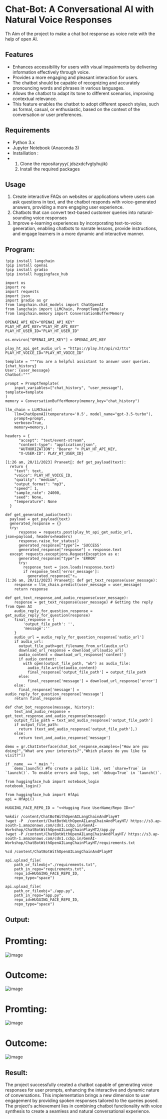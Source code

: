 # Chat-Bot: A Conversational AI with Natural Voice Responses
Th Aim of the project to make a chat bot response as voice note with the help of open AI.

## Features

- Enhances accessibility for users with visual impairments by delivering information effectively through voice.
- Provides a more engaging and pleasant interaction for users.
- The chatbot should be capable of recognizing and accurately pronouncing words and phrases in various languages.
- Allows the chatbot to adapt its tone to different scenarios, improving contextual relevance.
- This feature enables the chatbot to adopt different speech styles, such as formal, casual, or enthusiastic, based on the context of the conversation or user preferences.

## Requirements

- Python 3.x
- Jupyter Notebook (Anaconda 3)
-  Installiation :
-  1.	Clone the repositaryyy( jdszxdcfvgtyhujik)
   2.	Install the required packages

## Usage

1. Create interactive FAQs on websites or applications where users can ask questions in text, and the chatbot responds with voice-generated answers, providing a more engaging user experience.
2. Chatbots that can convert text-based customer queries into natural-sounding voice responses
3. Improve e-learning experiences by incorporating text-to-voice generation, enabling chatbots to narrate lessons, provide instructions, and engage learners in a more dynamic and interactive manner.

## Program:

```
!pip install langchain
!pip install openai
!pip install gradio
!pip install huggingface_hub

import os
import re
import requests
import json
import gradio as gr
from langchain.chat_models import ChatOpenAI
from langchain import LLMChain, PromptTemplate
from langchain.memory import ConversationBufferMemory

OPENAI_API_KEY="OPENAI_API_KEY"
PLAY_HT_API_KEY="PLAY_HT_API_KEY"
PLAY_HT_USER_ID="PLAY_HT_USER_ID"

os.environ["OPENAI_API_KEY"] = OPENAI_API_KEY

play_ht_api_get_audio_url = "https://play.ht/api/v2/tts"
PLAY_HT_VOICE_ID="PLAY_HT_VOICE_ID"

template = """You are a helpful assistant to answer user queries.
{chat_history}
User: {user_message}
Chatbot:"""

prompt = PromptTemplate(
    input_variables=["chat_history", "user_message"], template=template
)
memory = ConversationBufferMemory(memory_key="chat_history")

llm_chain = LLMChain(
    llm=ChatOpenAI(temperature='0.5', model_name="gpt-3.5-turbo"),
    prompt=prompt,
    verbose=True,
    memory=memory,)

headers = {
      "accept": "text/event-stream",
      "content-type": "application/json",
      "AUTHORIZATION": "Bearer "+ PLAY_HT_API_KEY,
      "X-USER-ID": PLAY_HT_USER_ID}

[1:26 am, 20/11/2023] Praneet💫: def get_payload(text):
  return {
    "text": text,
    "voice": PLAY_HT_VOICE_ID,
    "quality": "medium",
    "output_format": "mp3",
    "speed": 1,
    "sample_rate": 24000,
    "seed": None,
    "temperature": None
  }

def get_generated_audio(text):
  payload = get_payload(text)
  generated_response = {}
  try:
      response = requests.post(play_ht_api_get_audio_url, json=payload, headers=headers)
      response.raise_for_status()
      generated_response["type"]= 'SUCCESS'
      generated_response["response"] = response.text
  except requests.exceptions.RequestException as e:
      generated_response["type"]= 'ERROR'
      try:
        response_text = json.loads(response.text)
        if response_text['error_message']:
          generated_response["r…
[1:26 am, 20/11/2023] Praneet💫: def get_text_response(user_message):
    response = llm_chain.predict(user_message = user_message)
    return response

def get_text_response_and_audio_response(user_message):
    response = get_text_response(user_message) # Getting the reply from Open AI
    audio_reply_for_question_response = get_audio_reply_for_question(response)
    final_response = {
        'output_file_path': '',
        'message':''
    }
    audio_url = audio_reply_for_question_response['audio_url']
    if audio_url:
      output_file_path=get_filename_from_url(audio_url)
      download_url_response = download_url(audio_url)
      audio_content = download_url_response['content']
      if audio_content:
        with open(output_file_path, "wb") as audio_file:
          audio_file.write(audio_content)
          final_response['output_file_path'] = output_file_path
      else:
          final_response['message'] = download_url_response['error']
    else:
      final_response['message'] = audio_reply_for_question_response['message']
    return final_response

def chat_bot_response(message, history):
    text_and_audio_response = get_text_response_and_audio_response(message)
    output_file_path = text_and_audio_response['output_file_path']
    if output_file_path:
      return (text_and_audio_response['output_file_path'],)
    else:
      return text_and_audio_response['message']

demo = gr.ChatInterface(chat_bot_response,examples=["How are you doing?","What are your interests?","Which places do you like to visit?"])

if _name_ == "_main_":
    demo.launch() #To create a public link, set `share=True` in `launch()`. To enable errors and logs, set `debug=True` in `launch()`.

from huggingface_hub import notebook_login
notebook_login()

from huggingface_hub import HfApi
api = HfApi()

HUGGING_FACE_REPO_ID = "<<Hugging Face UserName/Repo ID>>"

%mkdir /content/ChatBotWithOpenAILangChainAndPlayHT
!wget -P  /content/ChatBotWithOpenAILangChainAndPlayHT/ https://s3.ap-south-1.amazonaws.com/cdn1.ccbp.in/GenAI-Workshop/ChatBotWithOpenAILangChainPlayHT2/app.py
!wget -P /content/ChatBotWithOpenAILangChainAndPlayHT/ https://s3.ap-south-1.amazonaws.com/cdn1.ccbp.in/GenAI-Workshop/ChatBotWithOpenAILangChainPlayHT/requirements.txt

%cd /content/ChatBotWithOpenAILangChainAndPlayHT

api.upload_file(
    path_or_fileobj="./requirements.txt",
    path_in_repo="requirements.txt",
    repo_id=HUGGING_FACE_REPO_ID,
    repo_type="space")

api.upload_file(
    path_or_fileobj="./app.py",
    path_in_repo="app.py",
    repo_id=HUGGING_FACE_REPO_ID,
    repo_type="space")
```
## Output:

# Promting:
![image](https://github.com/parsh2004/Chat-Bot/assets/95388047/8874a3fc-86d3-417e-827a-e509ef392fa6)
# Outcome:
![image](https://github.com/parsh2004/Chat-Bot/assets/95388047/e168020e-927c-4f71-bdb9-66077244b404)

# Promting:
![image](https://github.com/parsh2004/Chat-Bot/assets/95388047/b457fcaa-eba9-4959-811a-dda681db3e5d)
# Outcome:
![image](https://github.com/parsh2004/Chat-Bot/assets/95388047/db479dea-6511-4592-91b2-de97945d1a10)

## Result:
The project successfully created a chatbot capable of generating voice responses for user prompts, enhancing the interactive and dynamic nature of conversations. This implementation brings a new dimension to user engagement by providing spoken responses tailored to the queries posed. The project's achievement lies in combining chatbot functionality with voice synthesis to create a seamless and natural conversational experience.
